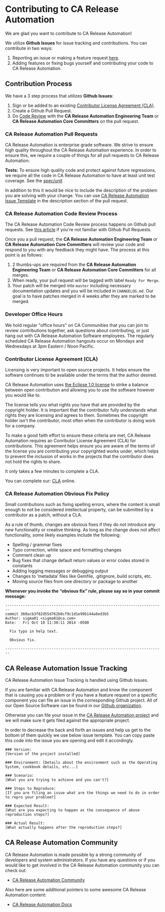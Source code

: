 # Contributing to CA Release Automation

We are glad you want to contribute to CA Release Automation!

We utilize **Github Issues** for issue tracking and contributions. You can contribute in two ways:

1. Reporting an issue or making a feature request [here](#issues).
2. Adding features or fixing bugs yourself and contributing your code to CA Release Automation.

## Contribution Process

We have a 3 step process that utilizes **Github Issues**:

1. Sign or be added to an existing [Contributor License Agreement (CLA)](https://communities.ca.com/become-a-contributor).
2. Create a Github Pull Request.
3. Do [Code Review](#cr) with the **CA Release Automation Engineering Team** or **CA Release Automation Core Committers** on the pull request.

### <a name="pulls"></a> CA Release Automation Pull Requests

CA Release Automation is enterprise grade software. We strive to ensure high quality throughout the CA Release Automation experience. In order to ensure
  this, we require a couple of things for all pull requests to CA Release Automation:

**Tests:** To ensure high quality code and protect against future regressions, we require all the
  code in CA Release Automation to have at least unit test coverage. See the [spec/unit](https://communities.ca.com/testing)

In addition to this it would be nice to include the description of the problem you are solving
  with your change. You can use [CA Release Automation Issue Template](#issuetemplate) in the description section
  of the pull request.

### <a name="cr"></a> CA Release Automation Code Review Process

The CA Release Automation Code Review process happens on Github pull requests. See
  [this article](https://help.github.com/articles/using-pull-requests) if you're not
  familiar with Github Pull Requests.

Once you a pull request, the **CA Release Automation Engineering Team** or **CA Release Automation Core Committers** will review your code
  and respond to you with any feedback they might have. The process at this point is as follows:

1. 2 thumbs-ups are required from the **CA Release Automation Engineering Team** or **CA Release Automation Core Committers** for all merges.
2. When ready, your pull request will be tagged with label `Ready For Merge`.
3. Your patch will be merged into `master` including necessary documentation updates
  and you will be included in `CHANGELOG.md`. Our goal is to have patches merged in 4 weeks
  after they are marked to be merged.

### <a name="oh"></a> Developer Office Hours

We hold regular "office hours" on CA Communities that you can join to review contributions together,
ask questions about contributing, or just hang out with CA Release Automation Software employees.  The regularly scheduled CA Release Automation hangouts occur on Mondays and Wednesdays at 3pm Eastern / Noon Pacific.

### Contributor License Agreement (CLA)
Licensing is very important to open source projects. It helps ensure the
  software continues to be available under the terms that the author desired.

CA Release Automation uses [the Eclipse 1.0 license](https://www.github.com/ca-releaseautomation/LICENSE)
  to strike a balance between open contribution and allowing you to use the
  software however you would like to.

The license tells you what rights you have that are provided by the copyright holder.
  It is important that the contributor fully understands what rights they are
  licensing and agrees to them. Sometimes the copyright holder isn't the contributor,
  most often when the contributor is doing work for a company.

To make a good faith effort to ensure these criteria are met, CA Release Automation requires an Conributor License Agreement (CLA)
  for contributions. This agreement helps ensure you are aware of the
  terms of the license you are contributing your copyrighted works under, which helps to
  prevent the inclusion of works in the projects that the contributor does not hold the rights
  to share.

It only takes a few minutes to complete a CLA.

You can complete our:
  [CLA](https://www.clahub.com/agreements/CA-ReleaseAutomation/ca-ra-nginx-pack) online.
  
### CA Release Automation Obvious Fix Policy

Small contributions such as fixing spelling errors, where the content is small enough
  to not be considered intellectual property, can be submitted by a contributor as a patch,
  without a CLA.

As a rule of thumb, changes are obvious fixes if they do not introduce any new functionality
  or creative thinking. As long as the change does not affect functionality, some likely
  examples include the following:

* Spelling / grammar fixes
* Typo correction, white space and formatting changes
* Comment clean up
* Bug fixes that change default return values or error codes stored in constants
* Adding logging messages or debugging output
* Changes to ‘metadata’ files like Gemfile, .gitignore, build scripts, etc.
* Moving source files from one directory or package to another

**Whenever you invoke the “obvious fix” rule, please say so in your commit message:**

```
------------------------------------------------------------------------
commit 360acb3f82d55d762b0cf9c1d1e99b144a8ed3b5
Author: sigma01 <sigma01@ca.com>
Date:   Fri Oct 10 11:30:11 2014 -0500

  Fix typo in help text.

  Obvious fix.

------------------------------------------------------------------------
```

## <a name="issues"></a> CA Release Automation Issue Tracking

CA Release Automation Issue Tracking is handled using Github Issues.

If you are familiar with CA Release Automation and know the component that is causing you a problem or if you
  have a feature request on a specific component you can file an issue in the corresponding
  Github project. All of our Open Source Software can be found in our
  [Github organization](https://github.com/ca-releaseautomation/).

Otherwise you can file your issue in the [CA Release Automation project](https://github.com/ca-releaseautomation/<repo>/issues)
  and we will make sure it gets filed against the appropriate project.

In order to decrease the back and forth an issues and help us get to the bottom of them quickly
  we use below issue template. You can copy paste this code into the issue you are opening and
  edit it accordingly.

<a name="issuetemplate"></a>
```
### Version:
[Version of the project installed]

### Environment: [Details about the environment such as the Operating System, cookbook details, etc...]

### Scenario:
[What you are trying to achieve and you can't?]

### Steps to Reproduce:
[If you are filing an issue what are the things we need to do in order to repro your problem?]

### Expected Result:
[What are you expecting to happen as the consequence of above reproduction steps?]

### Actual Result:
[What actually happens after the reproduction steps?]
```

## CA Release Automation Community

CA Release Automation is made possible by a strong community of developers and system administrators. If you have
  any questions or if you would like to get involved in the CA Release Automation community you can check out:

* [CA Release Automation Community](https://communities.ca.com/community/ca-release-automation) 

Also here are some additional pointers to some awesome CA Release Automation content:

* [CA Release Automation Docs](http://https://wiki.ca.com/pages/viewpage.action?title=CA+Release+Automation+Home&spaceKey=RA50/)

